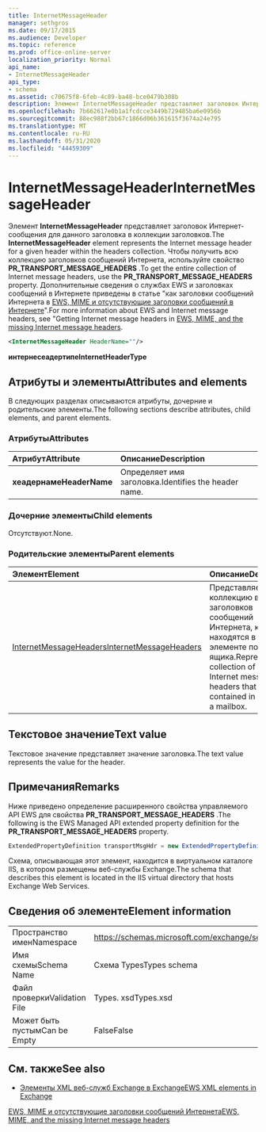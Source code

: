 ```yaml
---
title: InternetMessageHeader
manager: sethgros
ms.date: 09/17/2015
ms.audience: Developer
ms.topic: reference
ms.prod: office-online-server
localization_priority: Normal
api_name:
- InternetMessageHeader
api_type:
- schema
ms.assetid: c70675f8-6feb-4c89-ba48-bce0479b308b
description: Элемент InternetMessageHeader представляет заголовок Интернет-сообщения для данного заголовка в коллекции заголовков. Чтобы получить всю коллекцию заголовков сообщений Интернета, используйте свойство PR_TRANSPORT_MESSAGE_HEADERS. Для получения дополнительных сведений о службах EWS и заголовках сообщений Интернета Сижеттинг в службах EWS, MIME и отсутствующих заголовках сообщений через Интернет.
ms.openlocfilehash: 7b662617e0b1a1fcdcce3449b729485ba6e0956b
ms.sourcegitcommit: 88ec988f2bb67c1866d06b361615f3674a24e795
ms.translationtype: MT
ms.contentlocale: ru-RU
ms.lasthandoff: 05/31/2020
ms.locfileid: "44459309"
---
```

# <a name="internetmessageheader"></a><span data-ttu-id="b362d-105">InternetMessageHeader</span><span class="sxs-lookup"><span data-stu-id="b362d-105">InternetMessageHeader</span></span>

<span data-ttu-id="b362d-106">Элемент **InternetMessageHeader** представляет заголовок Интернет-сообщения для данного заголовка в коллекции заголовков.</span><span class="sxs-lookup"><span data-stu-id="b362d-106">The **InternetMessageHeader** element represents the Internet message header for a given header within the headers collection.</span></span> <span data-ttu-id="b362d-107">Чтобы получить всю коллекцию заголовков сообщений Интернета, используйте свойство **PR_TRANSPORT_MESSAGE_HEADERS** .</span><span class="sxs-lookup"><span data-stu-id="b362d-107">To get the entire collection of Internet message headers, use the **PR_TRANSPORT_MESSAGE_HEADERS** property.</span></span> <span data-ttu-id="b362d-108">Дополнительные сведения о службах EWS и заголовках сообщений в Интернете приведены в статье "как заголовки сообщений Интернета в [EWS, MIME и отсутствующие заголовки сообщений в Интернете](https://msdn.microsoft.com/library/exchange/hh545614%28v=exchg.140%29.aspx)".</span><span class="sxs-lookup"><span data-stu-id="b362d-108">For more information about EWS and Internet message headers, see "Getting Internet message headers in [EWS, MIME, and the missing Internet message headers](https://msdn.microsoft.com/library/exchange/hh545614%28v=exchg.140%29.aspx).</span></span>
  
```XML
<InternetMessageHeader HeaderName=""/>
```

 <span data-ttu-id="b362d-109">**интернесеадертипе**</span><span class="sxs-lookup"><span data-stu-id="b362d-109">**InternetHeaderType**</span></span>
## <a name="attributes-and-elements"></a><span data-ttu-id="b362d-110">Атрибуты и элементы</span><span class="sxs-lookup"><span data-stu-id="b362d-110">Attributes and elements</span></span>

<span data-ttu-id="b362d-111">В следующих разделах описываются атрибуты, дочерние и родительские элементы.</span><span class="sxs-lookup"><span data-stu-id="b362d-111">The following sections describe attributes, child elements, and parent elements.</span></span>
  
### <a name="attributes"></a><span data-ttu-id="b362d-112">Атрибуты</span><span class="sxs-lookup"><span data-stu-id="b362d-112">Attributes</span></span>

|<span data-ttu-id="b362d-113">**Атрибут**</span><span class="sxs-lookup"><span data-stu-id="b362d-113">**Attribute**</span></span>|<span data-ttu-id="b362d-114">**Описание**</span><span class="sxs-lookup"><span data-stu-id="b362d-114">**Description**</span></span>|
|:-----|:-----|
|<span data-ttu-id="b362d-115">**хеадернаме**</span><span class="sxs-lookup"><span data-stu-id="b362d-115">**HeaderName**</span></span> <br/> |<span data-ttu-id="b362d-116">Определяет имя заголовка.</span><span class="sxs-lookup"><span data-stu-id="b362d-116">Identifies the header name.</span></span>  <br/> |
   
### <a name="child-elements"></a><span data-ttu-id="b362d-117">Дочерние элементы</span><span class="sxs-lookup"><span data-stu-id="b362d-117">Child elements</span></span>

<span data-ttu-id="b362d-118">Отсутствуют.</span><span class="sxs-lookup"><span data-stu-id="b362d-118">None.</span></span>
  
### <a name="parent-elements"></a><span data-ttu-id="b362d-119">Родительские элементы</span><span class="sxs-lookup"><span data-stu-id="b362d-119">Parent elements</span></span>

|<span data-ttu-id="b362d-120">**Элемент**</span><span class="sxs-lookup"><span data-stu-id="b362d-120">**Element**</span></span>|<span data-ttu-id="b362d-121">**Описание**</span><span class="sxs-lookup"><span data-stu-id="b362d-121">**Description**</span></span>|
|:-----|:-----|
|[<span data-ttu-id="b362d-122">InternetMessageHeaders</span><span class="sxs-lookup"><span data-stu-id="b362d-122">InternetMessageHeaders</span></span>](internetmessageheaders.md) <br/> |<span data-ttu-id="b362d-123">Представляет коллекцию всех заголовков сообщений Интернета, которые находятся в элементе почтового ящика.</span><span class="sxs-lookup"><span data-stu-id="b362d-123">Represents the collection of all Internet message headers that are contained in an item in a mailbox.</span></span>  <br/> |
   
## <a name="text-value"></a><span data-ttu-id="b362d-124">Текстовое значение</span><span class="sxs-lookup"><span data-stu-id="b362d-124">Text value</span></span>

<span data-ttu-id="b362d-125">Текстовое значение представляет значение заголовка.</span><span class="sxs-lookup"><span data-stu-id="b362d-125">The text value represents the value for the header.</span></span>
  
## <a name="remarks"></a><span data-ttu-id="b362d-126">Примечания</span><span class="sxs-lookup"><span data-stu-id="b362d-126">Remarks</span></span>

<span data-ttu-id="b362d-127">Ниже приведено определение расширенного свойства управляемого API EWS для свойства **PR_TRANSPORT_MESSAGE_HEADERS** .</span><span class="sxs-lookup"><span data-stu-id="b362d-127">The following is the EWS Managed API extended property definition for the **PR_TRANSPORT_MESSAGE_HEADERS** property.</span></span> 
  
```cs
ExtendedPropertyDefinition transportMsgHdr = new ExtendedPropertyDefinition(0x007D, MapiPropertyType.String);
```

<span data-ttu-id="b362d-128">Схема, описывающая этот элемент, находится в виртуальном каталоге IIS, в котором размещены веб-службы Exchange.</span><span class="sxs-lookup"><span data-stu-id="b362d-128">The schema that describes this element is located in the IIS virtual directory that hosts Exchange Web Services.</span></span>
  
## <a name="element-information"></a><span data-ttu-id="b362d-129">Сведения об элементе</span><span class="sxs-lookup"><span data-stu-id="b362d-129">Element information</span></span>

|||
|:-----|:-----|
|<span data-ttu-id="b362d-130">Пространство имен</span><span class="sxs-lookup"><span data-stu-id="b362d-130">Namespace</span></span>  <br/> |https://schemas.microsoft.com/exchange/services/2006/types  <br/> |
|<span data-ttu-id="b362d-131">Имя схемы</span><span class="sxs-lookup"><span data-stu-id="b362d-131">Schema Name</span></span>  <br/> |<span data-ttu-id="b362d-132">Схема Types</span><span class="sxs-lookup"><span data-stu-id="b362d-132">Types schema</span></span>  <br/> |
|<span data-ttu-id="b362d-133">Файл проверки</span><span class="sxs-lookup"><span data-stu-id="b362d-133">Validation File</span></span>  <br/> |<span data-ttu-id="b362d-134">Types. xsd</span><span class="sxs-lookup"><span data-stu-id="b362d-134">Types.xsd</span></span>  <br/> |
|<span data-ttu-id="b362d-135">Может быть пустым</span><span class="sxs-lookup"><span data-stu-id="b362d-135">Can be Empty</span></span>  <br/> |<span data-ttu-id="b362d-136">False</span><span class="sxs-lookup"><span data-stu-id="b362d-136">False</span></span>  <br/> |
   
## <a name="see-also"></a><span data-ttu-id="b362d-137">См. также</span><span class="sxs-lookup"><span data-stu-id="b362d-137">See also</span></span>



- [<span data-ttu-id="b362d-138">Элементы XML веб-служб Exchange в Exchange</span><span class="sxs-lookup"><span data-stu-id="b362d-138">EWS XML elements in Exchange</span></span>](ews-xml-elements-in-exchange.md)


[<span data-ttu-id="b362d-139">EWS, MIME и отсутствующие заголовки сообщений Интернета</span><span class="sxs-lookup"><span data-stu-id="b362d-139">EWS, MIME, and the missing Internet message headers</span></span>](https://msdn.microsoft.com/library/exchange/hh545614%28v=exchg.140%29.aspx)

